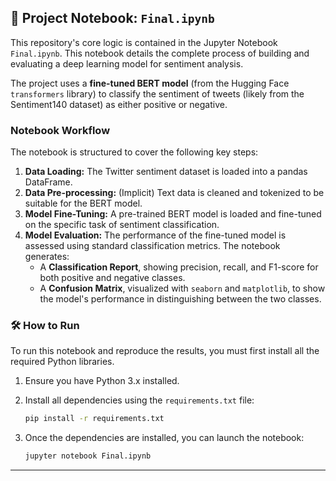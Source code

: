 
## 📓 Project Notebook: `Final.ipynb`

This repository's core logic is contained in the Jupyter Notebook `Final.ipynb`. This notebook details the complete process of building and evaluating a deep learning model for sentiment analysis.

The project uses a **fine-tuned BERT model** (from the Hugging Face `transformers` library) to classify the sentiment of tweets (likely from the Sentiment140 dataset) as either positive or negative.

### Notebook Workflow

The notebook is structured to cover the following key steps:

1.  **Data Loading:** The Twitter sentiment dataset is loaded into a pandas DataFrame.
2.  **Data Pre-processing:** (Implicit) Text data is cleaned and tokenized to be suitable for the BERT model.
3.  **Model Fine-Tuning:** A pre-trained BERT model is loaded and fine-tuned on the specific task of sentiment classification.
4.  **Model Evaluation:** The performance of the fine-tuned model is assessed using standard classification metrics. The notebook generates:
      * A **Classification Report**, showing precision, recall, and F1-score for both positive and negative classes.
      * A **Confusion Matrix**, visualized with `seaborn` and `matplotlib`, to show the model's performance in distinguishing between the two classes.

### 🛠️ How to Run

To run this notebook and reproduce the results, you must first install all the required Python libraries.

1.  Ensure you have Python 3.x installed.

2.  Install all dependencies using the `requirements.txt` file:

    ```bash
    pip install -r requirements.txt
    ```

3.  Once the dependencies are installed, you can launch the notebook:

    ```bash
    jupyter notebook Final.ipynb
    ```

-----
